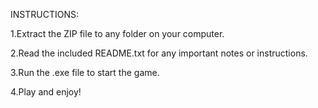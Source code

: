 INSTRUCTIONS:

1.Extract the ZIP file to any folder on your computer.

2.Read the included README.txt for any important notes or instructions.

3.Run the .exe file to start the game.

4.Play and enjoy!
